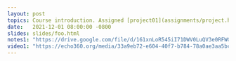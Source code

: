 ```yaml
---
layout: post
topics: Course introduction. Assigned [project01](assignments/project.html)
date:   2021-12-01 08:00:00 -0800
slides: slides/foo.html
notes1: "https://drive.google.com/file/d/161xnLoR545iI71DWV0LuQV3e0RFWGSL4/view?usp=sharing"
video1: "https://echo360.org/media/33a9eb72-e604-40f7-b784-78a0ae3aa5bc"
---
```


